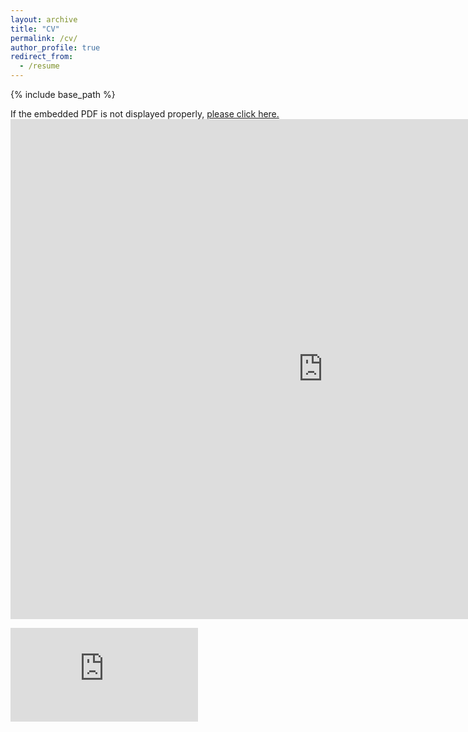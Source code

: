 ```yaml
---
layout: archive
title: "CV"
permalink: /cv/
author_profile: true
redirect_from:
  - /resume
---
```


<style type="text/css">
#pdfContainer  textarea {
    padding-top : 20px;
    margin-bottom : 10px;
    width : 600px;
}
</style>

{% include base_path %}

If the embedded PDF is not displayed properly, <a href="http://danielsarj.github.io/files/DanielAraujo_CV_latest.pdf" target="_blank">please click here.</a> <embed src="http://danielsarj.github.io/files/DanielAraujo_CV_latest.pdf" width="1000px" height="800px" />

<embed src="http://danielsarj.github.io/files/DanielAraujo_CV_latest.pdf" type="application/pdf" />
